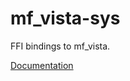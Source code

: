# mf_vista-sys #
FFI bindings to mf_vista.

[Documentation](https://retep998.github.io/doc/mf_vista-sys/)
